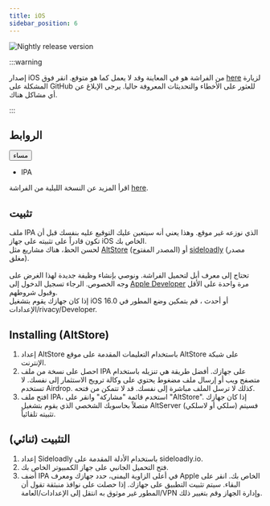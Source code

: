 ```yaml
---
title: iOS
sidebar_position: 6
---
```


![Nightly release version](https://img.shields.io/badge/dynamic/yaml?color=f7d28c\&label=Nightly\&query=%24.version\&url=https%3A%2F%2Fraw.githubusercontent.com%2FLinwoodDev%2Fbutterfly%2Fnightly%2Fapp%2Fpubspec.yaml\&style=for-the-badge)

:::warning

إصدار iOS من الفراشة هو في المعاينة وقد لا يعمل كما هو متوقع.
انقر فوق [here](https://github.com/LinwoodDev/Butterfly/issues/244) لزيارة المشكلة على GitHub للعثور على الأخطاء والتحديثات المعروفة حاليا. يرجى الإبلاغ عن أي مشاكل هناك.

:::

## الروابط

<div className="dropdown dropdown--hoverable margin--sm">
  <button className="button button--outline button--danger button--lg">مساء</button>
  <ul className="dropdown__menu">
    <li>
      <DownloadButton className="dropdown__link" href="https://github.com/LinwoodDev/butterfly/releases/download/nightly/linwood-butterfly-ios.ipa">
        IPA
      </DownloadButton>
    </li>
  </ul>
</div>

اقرأ المزيد عن النسخة الليلية من الفراشة [here](/nightly).

## تثبيت

ملف IPA الذي نوزعه غير موقع. وهذا يعني أنه سيتعين عليك التوقيع عليه بنفسك قبل أن تكون قادراً على تثبيته على جهاز iOS الخاص بك. \
لحسن الحظ، هناك مشاريع مثل [AltStore](https://altstore.io) (المصدر المفتوح) أو [sideloadly](https://sideloadly.io) (مصدر مغلق). \
\
تحتاج إلى معرف أبل لتحميل الفراشة. ونوصي بإنشاء وظيفة جديدة لهذا الغرض على وجه الخصوص. الرجاء تسجيل الدخول إلى [Apple Developer](https://developer.apple.com) مرة واحدة على الأقل وقبول شروطهم.
\
إذا كان جهازك يقوم بتشغيل iOS 16.0 أو أحدث ، قم بتمكين وضع المطور في الإعدادات/rivacy/Developer.

## Installing (AltStore)

1. إعداد AltStore باستخدام التعليمات المقدمة على موقع AltStore على شبكة الإنترنت.
2. احصل على نسخة من ملف IPA على جهازك. أفضل طريقة هي تنزيله باستخدام متصفح ويب أو إرسال ملف مضغوط يحتوي على وكالة ترويج الاستثمار إلى نفسك. لا تستخدم Airdrop. كذلك لا ترسل الملف مباشرة إلى نفسك. قد لا تتمكن من فتحه.
3. افتح ملف IPA، استخدم قائمة "مشاركة" وانقر على "AltStore". إذا كان جهازك متصلاً بحاسوبك الشخصي الذي يقوم بتشغيل AltServer (سلكي أو لاسلكي) فسيتم تثبيته تلقائياً.

## التثبيت (ثنائي)

1. إعداد Sideloadly باستخدام الأدلة المقدمة على sideloadly.io.
2. فتح التحميل الجانبي على جهاز الكمبيوتر الخاص بك.
3. أضف IPA في أعلى الزاوية اليمنى، حدد جهازك ومعرف Apple الخاص بك. انقر على البقاء. سيتم تثبيت التطبيق على جهازك.
   إذا حصلت على نوافذ منبثقة تقول أن المطور غير موثوق به انتقل إلى الإعدادات/العامة/VPN وإدارة الجهاز وقم بتغيير ذلك.
